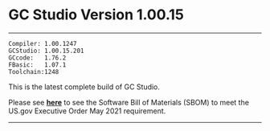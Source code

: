 # GC Studio Version 1.00.15

----
    Compiler: 1.00.1247
    GCStudio: 1.00.15.201
    GCcode:   1.76.2
    FBasic:   1.07.1
    Toolchain:1248

This is the latest complete build of GC Studio.

Please see [**here**]( https://sourceforge.net/p/gcbasic/discussion/579126/thread/0d009b1785/ "Software Bill of Materials (SBOM) - US.gov Executive Order May 2021") to see the Software Bill of Materials (SBOM) to meet the US.gov Executive Order May 2021 requirement.

----



